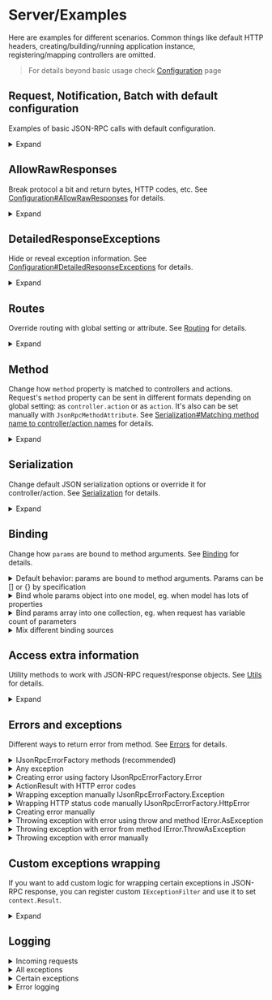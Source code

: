 # Server/Examples

Here are examples for different scenarios. Common things like default HTTP headers, creating/building/running application instance, registering/mapping controllers are omitted.

> For details beyond basic usage check [Configuration](configuration) page

## Request, Notification, Batch with default configuration

Examples of basic JSON-RPC calls with default configuration.

<details>
<summary>Expand</summary>

> `Program.cs`
```cs
// ...
builder.Services.AddJsonRpcServer();
// ...
app.UseJsonRpc();
// ...
```

> `EchoController.cs`
```cs
public class EchoController : JsonRpcControllerBase
{
    public async Task<ActionResult<string>> ToLower(string value)
    {
        // ...
        var result = value.ToLowerInvariant();
        return this.Ok(result);
    }
}
```

<table>
<tr>
    <th>
        Request
    </th>
    <th>
        Response
    </th>
</tr>

<tr>

<td valign="top">

JSON-RPC Request
```http
POST /api/jsonrpc HTTP/1.1
Content-Type: application/json; charset=utf-8
```
```json
{
    "id": 1,
    "method": "echo.to_lower",
    "params": {
        "value": "TEST"
    },
    "jsonrpc": "2.0"
}
```

</td>
<td valign="top">

Normal response
```http
HTTP/1.1 200 OK
Content-Type: application/json; charset=utf-8
```
```json
{
    "id": 1,
    "result": "test",
    "jsonrpc": "2.0"
}
```

</td>
</tr>

<tr>

<td valign="top">

JSON-RPC Notification
```http
POST /api/jsonrpc HTTP/1.1
Content-Type: application/json; charset=utf-8
```
```json
{
    "method": "echo.to_lower",
    "params": {
        "value": "TEST"
    },
    "jsonrpc": "2.0"
}
```

</td>
<td valign="top">

No response content by specification
```http
HTTP/1.1 200 OK
Content-Length: 0
```

</td>
</tr>

<tr>

<td valign="top">

JSON-RPC Batch
```http
POST /api/jsonrpc HTTP/1.1
Content-Type: application/json; charset=utf-8
```
```json
[
    {
        "id": 1,
        "method": "echo.to_lower",
        "params": {
            "value": "REQUEST WITH ID AS NUMBER"
        },
        "jsonrpc": "2.0"
    },
    {
        "id": "abc",
        "method": "echo.to_lower",
        "params": {
            "value": "REQUEST WITH ID AS STRING"
        },
        "jsonrpc": "2.0"
    },
    {
        "id": null,
        "method": "echo.to_lower",
        "params": {
            "value": "REQUEST WITH NULL ID"
        },
        "jsonrpc": "2.0"
    },
    {
        "method": "echo.to_lower",
        "params": {
            "value": "NOTIFICATION, NO RESPONSE EXPECTED"
        },
        "jsonrpc": "2.0"
    }
]
```

</td>
<td valign="top">

Responses for all items, except for notifications
```http
HTTP/1.1 200 OK
Content-Type: application/json; charset=utf-8
```
```json
[
    {
        "id": 1,
        "result": "request with id as number",
        "jsonrpc": "2.0"
    },
    {
        "id": "abc",
        "result": "request with id as string",
        "jsonrpc": "2.0"
    },
    {
        "id": null,
        "result": "request with null id",
        "jsonrpc": "2.0"
    }
]
```

</td>
</tr>


</table>
</details>


## AllowRawResponses

Break protocol a bit and return bytes, HTTP codes, etc. See [Configuration#AllowRawResponses](configuration#AllowRawResponses) for details.
<details>
<summary>Expand</summary>

> `Program.cs`
```cs
// ...
builder.Services.AddJsonRpcServer(static options => options.AllowRawResponses = true);
// ...
app.UseJsonRpc();
// ...
```

> `DataController.cs`
```cs
public class DataController : JsonRpcControllerBase
{
    public async Task<IActionResult> GetBytes(int count)
    {
        // ...
        var bytes = Enumerable.Range(0, count).Select(static x => (byte) x).ToArray();
        return new FileContentResult(bytes, "application/octet-stream");
    }

    public async Task<IActionResult> RedirectTo(string url)
    {
        // ...
        return this.RedirectPermanent(url);
    }
}
```

<table>
<tr>
    <th>
        Request
    </th>
    <th>
        Response
    </th>
</tr>

<tr>

<td valign="top">

GetBytes Request
```http
POST /api/jsonrpc HTTP/1.1
Content-Type: application/json; charset=utf-8
```
```json
{
    "id": 1,
    "method": "data.get_bytes",
    "params": {
        "count": 100
    },
    "jsonrpc": "2.0"
}
```

</td>
<td valign="top">

Unmodified bytes in response
```http
HTTP/1.1 200 OK
Content-Type: application/octet-stream
Content-Length: 100
```
```
�

 !"#$%&'()*+,-./0123456789:;<=>?@ABCDEFGHIJKLMNOPQRSTUVWXYZ[\]^_`abc
```

</td>
</tr>

<tr>

<td valign="top">

RedirectTo Request
```http
POST /api/jsonrpc HTTP/1.1
Content-Type: application/json; charset=utf-8
```
```json
{
    "id": 1,
    "method": "data.redirect_to",
    "params": {
        "url": "https://google.com"
    },
    "jsonrpc": "2.0"
}
```

</td>
<td valign="top">

HTTP Redirect
```http
HTTP/1.1 301 Moved Permanently
Content-Length: 0
Location: https://google.com
```

</td>
</tr>

<tr>

<td valign="top">

JSON-RPC Batch
```http
POST /api/jsonrpc HTTP/1.1
Content-Type: application/json; charset=utf-8
```
```json
[
    {
        "id": 1,
        "method": "data.get_bytes",
        "params": {
            "count": 100
        },
        "jsonrpc": "2.0"
    }
]
```

</td>
<td valign="top">

JSON-RPC Error
```http
HTTP/1.1 200 OK
Content-Type: application/json; charset=utf-8
```
```json
[
    {
        "id": 1,
        "error": {
            "code": -32001,
            "message": "Server error",
            "data": {
                "type": "Tochka.JsonRpc.Server.Exceptions.JsonRpcServerException",
                "message": "Raw responses are not allowed in batch requests",
                "details": null
            }
        },
        "jsonrpc": "2.0"
    }
]
```

</td>
</tr>


</table>
</details>


## DetailedResponseExceptions

Hide or reveal exception information. See [Configuration#DetailedResponseExceptions](configuration#DetailedResponseExceptions) for details.

<details>
<summary>Expand</summary>

> `Program.cs`
```cs
// ...
builder.Services.AddJsonRpcServer(static options => options.DetailedResponseExceptions = /* true or false */);
// ...
app.UseJsonRpc();
// ...
```

> `ErrorController.cs`
```cs
public class ErrorController : JsonRpcControllerBase
{
    public async Task<IActionResult> Fail()
    {
        // ...
        throw new NotImplementedException("exception message");
    }
}
```

<table>
<tr>
    <th>
        Request
    </th>
    <th>
        Response
    </th>
</tr>

<tr>

<td valign="top">

Request
```http
POST /api/jsonrpc HTTP/1.1
Content-Type: application/json; charset=utf-8
```
```json
{
    "id": 1,
    "method": "error.fail",
    "params": null,
    "jsonrpc": "2.0"
}
```

</td>
<td valign="top">

No details when `DetailedResponseExceptions` is **false**
```http
HTTP/1.1 200 OK
Content-Type: application/json; charset=utf-8
```
```json
{
    "id": 1,
    "error": {
        "code": -32000,
        "message": "Server error",
        "data": {
            "type": "System.NotImplementedException",
            "message": "exception message",
            "details": null
        }
    },
    "jsonrpc": "2.0"
}
```

</td>
</tr>

<tr>

<td valign="top">

Request
```http
POST /api/jsonrpc HTTP/1.1
Content-Type: application/json; charset=utf-8
```
```json
{
    "id": 1,
    "method": "error.fail",
    "params": null,
    "jsonrpc": "2.0"
}
```

</td>
<td valign="top">

`exception.ToString()` in details when `DetailedResponseExceptions` is **true**
```http
HTTP/1.1 200 OK
Content-Type: application/json; charset=utf-8
```
```json
{
    "id": 1,
    "error": {
        "code": -32000,
        "message": "Server error",
        "data": {
            "type": "System.NotImplementedException",
            "message": "exception message",
            "details": "System.NotImplementedException: exception message\r\n   at Application.Controllers.ErrorController.Fail() in C:\\Path\\To\\Application\\Controllers\\ErrorController.cs:line 7\r\n   at lambda_method6(Closure , Object , Object[] )\r\n   at Microsoft.AspNetCore.Mvc.Infrastructure.ActionMethodExecutor.SyncObjectResultExecutor.Execute(IActionResultTypeMapper mapper, ObjectMethodExecutor executor, Object controller, Object[] arguments)\r\n   at Microsoft.AspNetCore.Mvc.Infrastructure.ControllerActionInvoker.InvokeActionMethodAsync()\r\n   at Microsoft.AspNetCore.Mvc.Infrastructure.ControllerActionInvoker.Next(State& next, Scope& scope, Object& state, Boolean& isCompleted)\r\n   at Microsoft.AspNetCore.Mvc.Infrastructure.ControllerActionInvoker.InvokeNextActionFilterAsync()\r\n--- End of stack trace from previous location ---\r\n   at Microsoft.AspNetCore.Mvc.Infrastructure.ControllerActionInvoker.Rethrow(ActionExecutedContextSealed context)\r\n   at Microsoft.AspNetCore.Mvc.Infrastructure.ControllerActionInvoker.Next(State& next, Scope& scope, Object& state, Boolean& isCompleted)\r\n   at Microsoft.AspNetCore.Mvc.Infrastructure.ControllerActionInvoker.InvokeInnerFilterAsync()\r\n--- End of stack trace from previous location ---\r\n   at Microsoft.AspNetCore.Mvc.Infrastructure.ResourceInvoker.<InvokeNextExceptionFilterAsync>g__Awaited|26_0(ResourceInvoker invoker, Task lastTask, State next, Scope scope, Object state, Boolean isCompleted)"
        }
    },
    "jsonrpc": "2.0"
}
```

</td>
</tr>


</table>
</details>


## Routes

Override routing with global setting or attribute. See [Routing](routing) for details.

<details>
<summary>Expand</summary>

All JSON-RPC handlers must have same route prefix (`/api/jsonrpc` by default) to distinguish them from REST when you use both APIs in same project. If prefix is not defined explicitly in handler's route, it will be added automatically. For handlers without manually defined route, prefix will be used as full route (without `/controllerName` part).

How to change default route and override it with custom route in controller or action:
> `Program.cs`
```cs
// ...
builder.Services.AddJsonRpcServer(static options => options.RoutePrefix = "/public_api");
// ...
app.UseJsonRpc();
// ...
```

> `UsersController.cs`
```cs
/* [Route] override is also possible here */
public class UsersController : JsonRpcControllerBase
{
    public async Task<ActionResult<List<string>>> GetNames()
    {
        // ...
        return this.Ok(new List<string>() { "Alice", "Bob" });
    }

    [Route("/admin_api")]
    public async Task<ActionResult<Guid>> Create(string name)
    {
        // add user to DB and return ID
        // ...
        return this.Ok(Guid.NewGuid());
    }
}
```

<table>
<tr>
    <th>
        Request
    </th>
    <th>
        Response
    </th>
</tr>

<tr>

<td valign="top">

Request to GetNames at default route
```http
POST /public_api HTTP/1.1
Content-Type: application/json; charset=utf-8
```
```json
{
    "id": 1,
    "method": "users.get_names",
    "params": null,
    "jsonrpc": "2.0"
}
```

</td>
<td valign="top">

Normal response
```http
HTTP/1.1 200 OK
Content-Type: application/json; charset=utf-8
```
```json
{
    "id": 1,
    "result": [
        "Alice",
        "Bob"
    ],
    "jsonrpc": "2.0"
}
```

</td>
</tr>

<tr>

<td valign="top">

Request to Create at overridden route without prefix
```http
POST /admin_api HTTP/1.1
Content-Type: application/json; charset=utf-8
```
```json
{
    "id": 1,
    "method": "users.create",
    "params": {
        "name": "Charlie"
    },
    "jsonrpc": "2.0"
}
```

</td>
<td valign="top">

404 Error response
```http
HTTP/1.1 404 Not Found
Content-Length: 0
```

</td>
</tr>

<tr>

<td valign="top">

Request to Create at overridden route with prefix
```http
POST /public_api/admin_api HTTP/1.1
Content-Type: application/json; charset=utf-8
```
```json
{
    "id": 1,
    "method": "users.create",
    "params": {
        "name": "Charlie"
    },
    "jsonrpc": "2.0"
}
```

</td>
<td valign="top">

Normal response
```http
HTTP/1.1 200 OK
Content-Type: application/json; charset=utf-8
```
```json
{
    "id": 1,
    "result": "82a160a8-ad1d-472f-84d3-569b1514f384",
    "jsonrpc": "2.0"
}
```

</td>
</tr>

</table>
</details>


## Method

Change how `method` property is matched to controllers and actions. Request's `method` property can be sent in different formats depending on global setting: as `controller.action` or as `action`. It's also can be set manually with `JsonRpcMethodAttribute`. See [Serialization#Matching method name to controller/action names](serialization#Matching-method-name-to-controlleraction-names) for details.

<details>
<summary>Expand</summary>


> `Program.cs`
```cs
// ...
builder.Services.AddJsonRpcServer(static options => options.DefaultMethodStyle = /* JsonRpcMethodStyle.ControllerAndAction or JsonRpcMethodStyle.ActionOnly */);
// ...
app.UseJsonRpc();
// ...
```

> `EchoController.cs`
```cs
/* [JsonRpcMethodStyle] override is also possible here */
public class EchoController : JsonRpcControllerBase
{
    /* [JsonRpcMethodStyle] or [JsonRpcMethod] override is also possible here */
    public async Task<ActionResult<string>> ToLower(string value)
    {
        // ...
        var result = value.ToLowerInvariant();
        return this.Ok(result);
    }

    [JsonRpcMethod("to upper")]
    public async Task<ActionResult<string>> ToUpper(string value)
    {
        // ...
        var result = value.ToUpperInvariant();
        return this.Ok(result);
    }
}
```

<table>
<tr>
    <th>
        Request
    </th>
    <th>
        Response
    </th>
</tr>

<tr>

<td valign="top">

Request with method with `controller.action` (`JsonRpcMethodStyle.ControllerAndAction`)
```http
POST /api/jsonrpc HTTP/1.1
Content-Type: application/json; charset=utf-8
```
```json
{
    "id": 1,
    "method": "echo.to_lower",
    "params": {
        "value": "TEST"
    },
    "jsonrpc": "2.0"
}
```

</td>
<td valign="top">

Response from `EchoController.ToLower`
```http
HTTP/1.1 200 OK
Content-Type: application/json; charset=utf-8
```
```json
{
    "id": 1,
    "result": "test",
    "jsonrpc": "2.0"
}
```

</td>
</tr>

<tr>

<td valign="top">

Request with method with `action` (`JsonRpcMethodStyle.ActionOnly`)
```http
POST /api/jsonrpc HTTP/1.1
Content-Type: application/json; charset=utf-8
```
```json
{
    "id": 1,
    "method": "to_lower",
    "params": {
        "value": "TEST"
    },
    "jsonrpc": "2.0"
}
```

</td>
<td valign="top">

Response from `EchoController.ToLower`
```http
HTTP/1.1 200 OK
Content-Type: application/json; charset=utf-8
```
```json
{
    "id": 1,
    "result": "test",
    "jsonrpc": "2.0"
}
```

</td>
</tr>

<tr>

<td valign="top">

Request with custom method name (set by `JsonRpcMethodAttribute`)
```http
POST /api/jsonrpc HTTP/1.1
Content-Type: application/json; charset=utf-8
```
```json
{
    "id": 1,
    "method": "to upper",
    "params": {
        "value": "test"
    },
    "jsonrpc": "2.0"
}
```

</td>
<td valign="top">

Response from `EchoController.ToUpper`
```http
HTTP/1.1 200 OK
Content-Type: application/json; charset=utf-8
```
```json
{
    "id": 1,
    "result": "TEST",
    "jsonrpc": "2.0"
}
```

</td>
</tr>


</table>
</details>


## Serialization

Change default JSON serialization options or override it for controller/action. See [Serialization](serialization) for details.

<details>
<summary>Expand</summary>

Note how changing serialization affects `params` and `method`.
> `Program.cs`
```cs
// ...

// you can also use predefined options from JsonRpcSerializerOptions class
var jsonSerializerOptions = new JsonSerializerOptions { PropertyNamingPolicy = JsonNamingPolicy.CamelCase };
builder.Services.AddJsonRpcServer(options => options.DefaultDataJsonSerializerOptions = jsonSerializerOptions);

// options provider to use in JsonRpcSerializerOptionsAttribute
builder.Services.AddSingleton<IJsonSerializerOptionsProvider, SnakeCaseJsonSerializerOptionsProvider>();
// ...
app.UseJsonRpc();
// ...
```

> `SimpleCalcController.cs`
```cs
/* [JsonRpcSerializerOptions] override is also possible here */
public class SimpleCalcController : JsonRpcControllerBase
{
    public async Task<ActionResult<object>> SubtractIntegers(int firstValue, int secondValue)
    {
        // ...
        return this.Ok(new
        {
            firstValue,
            secondValue,
            firstMinusSecond = firstValue - secondValue
        });
    }

    // IMPORTANT: SnakeCaseJsonSerializerOptionsProvider must be registered in DI as IJsonSerializerOptionsProvider
    [JsonRpcSerializerOptions(typeof(SnakeCaseJsonSerializerOptionsProvider))]
    public async Task<ActionResult<object>> AddIntegers(int firstValue, int secondValue)
    {
        // ...
        return this.Ok(new
        {
            firstValue,
            secondValue,
            firstPlusSecond = firstValue + secondValue
        });
    }
}
```

<table>
<tr>
    <th>
        Request
    </th>
    <th>
        Response
    </th>
</tr>

<tr>

<td valign="top">

Request with camelCase
```http
POST /api/jsonrpc HTTP/1.1
Content-Type: application/json; charset=utf-8
```
```json
{
    "id": 1,
    "method": "simpleCalc.subtractIntegers",
    "params": {
        "firstValue": 42,
        "secondValue": 38
    },
    "jsonrpc": "2.0"
}
```

</td>
<td valign="top">

Response with camelCase
```http
HTTP/1.1 200 OK
Content-Type: application/json; charset=utf-8
```
```json
{
    "id": 1,
    "result": {
        "firstValue": 42,
        "secondValue": 38,
        "firstMinusSecond": 4
    },
    "jsonrpc": "2.0"
}
```

</td>
</tr>

<tr>

<td valign="top">

Request with snake_case
```http
POST /api/jsonrpc HTTP/1.1
Content-Type: application/json; charset=utf-8
```
```json
{
    "id": 1,
    "method": "simple_calc.add_integers",
    "params": {
        "first_value": 42,
        "second_value": 38
    },
    "jsonrpc": "2.0"
}
```

</td>
<td valign="top">

Response with snake_case
```http
HTTP/1.1 200 OK
Content-Type: application/json; charset=utf-8
```
```json
{
    "id": 1,
    "result": {
        "first_value": 42,
        "second_value": 38,
        "first_plus_second": 80
    },
    "jsonrpc": "2.0"
}
```

</td>
</tr>


</table>
</details>


## Binding

Change how `params` are bound to method arguments. See [Binding](binding) for details.

<details>
<summary>Default behavior: params are bound to method arguments. Params can be [] or {} by specification</summary>

<table>
<tr>
    <th>
        Request
    </th>
    <th>
        Action method
    </th>
</tr>

<tr>

<td valign="top">

Request has object with two properties
```http
POST /api/jsonrpc HTTP/1.1
Content-Type: application/json; charset=utf-8
```
```json
{
    "id": 1,
    "method": "foo",
    "params": {
        "bar": 1,
        "baz": "test"
    },
    "jsonrpc": "2.0"
}
```

</td>
<td valign="top">

`params` are bound to method arguments by names
```cs
public async Task<IActionResult> Foo(int bar, string baz)
{
    // bar == 1
    // baz == "test"

    // ...
}
```

</td>
</tr>

<tr>

<td valign="top">

Request has array with two items
```http
POST /api/jsonrpc HTTP/1.1
Content-Type: application/json; charset=utf-8
```
```json
{
    "id": 1,
    "method": "foo",
    "params": [
        1,
        "test"
    ],
    "jsonrpc": "2.0"
}
```

</td>
<td valign="top">

`params` are bound to method arguments by indices
```cs
public async Task<IActionResult> Foo(int bar, string baz)
{
    // bar == 1
    // baz == "test"

    // ...
}
```

</td>
</tr>


</table>
</details>


<details>
<summary>Bind whole params object into one model, eg. when model has lots of properties</summary>

<table>
<tr>
    <th>
        Request
    </th>
    <th>
        Action method
    </th>
</tr>

<tr>

<td valign="top">

Request has object with two properties
```http
POST /api/jsonrpc HTTP/1.1
Content-Type: application/json; charset=utf-8
```
```json
{
    "id": 1,
    "method": "foo",
    "params": {
        "bar": 1,
        "baz": "test"
    },
    "jsonrpc": "2.0"
}
```

</td>
<td valign="top">

`params` are bound to single method argument
```cs
public record Data(int Bar, string Baz);

public async Task<IActionResult> Foo([FromParams(BindingStyle.Object)] Data data)
{
    // data.Bar == 1
    // data.Baz == "test"

    // ...
}
```

</td>
</tr>

<tr>

<td valign="top">

Request has array with two items
```http
POST /api/jsonrpc HTTP/1.1
Content-Type: application/json; charset=utf-8
```
```json
{
    "id": 1,
    "method": "foo",
    "params": [
        1,
        "test"
    ],
    "jsonrpc": "2.0"
}
```

</td>
<td valign="top">

Error because array items can not be bound to object properties
```cs
public record Data(int Bar, string Baz);

public async Task<IActionResult> Foo([FromParams(BindingStyle.Object)] Data data)
{
    // does not work for `params` array
}
```
```json
{
    "id": "123",
    "error": {
        "code": -32602,
        "message": "Invalid params",
        "data": {
            "data": [
                "Error while binding value by JSON key = [params] - Can't bind array to object parameter"
            ]
        }
    },
    "jsonrpc": "2.0"
}
```

</td>
</tr>


</table>

</details>


<details>
<summary>Bind params array into one collection, eg. when request has variable count of parameters</summary>

<table>
<tr>
    <th>
        Request
    </th>
    <th>
        Action method
    </th>
</tr>

<tr>

<td valign="top">

Request has object with two properties
```http
POST /api/jsonrpc HTTP/1.1
Content-Type: application/json; charset=utf-8
```
```json
{
    "id": 1,
    "method": "foo",
    "params": {
        "bar": 1,
        "baz": 2
    },
    "jsonrpc": "2.0"
}
```

</td>
<td valign="top">

Error because object properties can not be bound to array items
```cs
public async Task<IActionResult> Foo([FromParams(BindingStyle.Array)] List<int> data)
{
    // does not work for `params` object
}
```
```json
{
    "id": 1,
    "error": {
        "code": -32602,
        "message": "Invalid params",
        "data": {
            "data": [
                "Error while binding value by JSON key = [params] - Can't bind object to collection parameter"
            ]
        }
    },
    "jsonrpc": "2.0"
}
```

</td>
</tr>

<tr>

<td valign="top">

Request has array with two items
```http
POST /api/jsonrpc HTTP/1.1
Content-Type: application/json; charset=utf-8
```
```json
{
    "id": 1,
    "method": "foo",
    "params": [
        1,
        2
    ],
    "jsonrpc": "2.0"
}
```

</td>
<td valign="top">

Array items are bound to collection
```cs
public async Task<IActionResult> Foo([FromParams(BindingStyle.Array)] List<int> data)
{
    // data[0] == 1
    // data[1] == 2

    // ...
}
```

</td>
</tr>


</table>

</details>


<details>
<summary>Mix different binding sources</summary>

Also try default params, object, dynamic and custom serialization...
```cs
public async Task<IActionResult> Foo1(object bar, dynamic baz, [FromParams(BindingStyle.Object)] Data data, [FromServices] ICustomService service, CancellationToken token)
{
    // bar, baz are bound by default
    // data is bound with specified behavior
    // service and token are bound by framework as usual

    // ...
}

public async Task<IActionResult> Foo2(int? bar, string baz = "default_value")
{
    // Request "params" can have nullable "bar" and omit "baz" property entirely

    // ...
}
```

</details>

## Access extra information

Utility methods to work with JSON-RPC request/response objects. See [Utils](utils) for details.

<details>
<summary>Expand</summary>

Several extension methods to `HttpContext` are added for convenience. Useful for additional custom middlewares and filters.

Get JSON-RPC call object:
```cs
var call = HttpContext.GetJsonRpcCall();

var id = (call as UntypedRequest)?.Id;
var method = call.Method;
var parameters = call.Params
```

Get raw JSON-RPC call as `JsonDocument`:
```cs
var rawCall = HttpContext.GetRawJsonRpcCall();

Console.WriteLine(rawCall.RootElement);
```

Get JSON-RPC response object:
```cs
var call = HttpContext.GetJsonRpcResponse();

var id = (call as UntypedResponse)?.Id;
var result = call.Result
```

Check if this call is part of batch request:
```cs
var isBatch = HttpContext.JsonRpcRequestIsBatch();

if (isBatch)
{
    Console.WriteLine("This call is part of batch request!");
}
```

Manually set response. Warning: may be overwritten later by filters!
```cs
var response = new UntypedResponse(request.Id, result)

HttpContext.SetJsonRpcResponse(response);
```

</details>

## Errors and exceptions

Different ways to return error from method. See [Errors](errors) for details.

<details>
<summary>IJsonRpcErrorFactory methods (recommended)</summary>

```cs
public class FailController : JsonRpcControllerBase
{
    private readonly IJsonRpcErrorFactory jsonRpcErrorFactory;
    public FailController(IJsonRpcErrorFactory jsonRpcErrorFactory) => this.jsonRpcErrorFactory = jsonRpcErrorFactory;

    public async Task<ActionResult<IError>> PredefinedError()
    {
        // ...
        return this.Ok(jsonRpcErrorFactory.InvalidParams("oops"));
        // or others:
        //return this.Ok(jsonRpcErrorFactory.ParseError("oops"));
        //return this.Ok(jsonRpcErrorFactory.InvalidRequest("oops"));
    }
}
```

Response (does not depend on [`DetailedResponseExceptions`](configuration#DetailedResponseExceptions)):
```json
{
    "id": 1,
    "error": {
        "code": -32602,
        "message": "Invalid params",
        "data": "oops"
    },
    "jsonrpc": "2.0"
}
```

</details>

<details>
<summary>Any exception</summary>

```cs
public class FailController : JsonRpcControllerBase
{
    public async Task<IActionResult> ThrowException()
    {
        // ...
        throw new DivideByZeroException("test");
    }
}
```

Response (depends on [`DetailedResponseExceptions`](configuration#DetailedResponseExceptions)):
<table>
<tr>
    <th>
        DetailedResponseExceptions = false
    </th>
    <th>
        DetailedResponseExceptions = true
    </th>
</tr>

<tr>
<td valign="top">

```json
{
    "id": 1,
    "error": {
        "code": -32000,
        "message": "Server error",
        "data": {
            "type": "System.DivideByZeroException",
            "message": "test",
            "details": null
        }
    },
    "jsonrpc": "2.0"
}
```

</td>
<td valign="top">

```json
{
    "id": 1,
    "error": {
        "code": -32000,
        "message": "Server error",
        "data": {
            "type": "System.DivideByZeroException",
            "message": "test",
            "details": "System.DivideByZeroException: test\r\n   at Application.Controllers.FailController.ThrowException() ... (and the rest of the stack trace) ..."
        }
    },
    "jsonrpc": "2.0"
}
```

</td>
</tr>
</table>

</details>

<details>
<summary>Creating error using factory IJsonRpcErrorFactory.Error</summary>

```cs
public record MyData(int Bar, string Baz);

public class FailController : JsonRpcControllerBase
{
    private readonly IJsonRpcErrorFactory jsonRpcErrorFactory;
    public FailController(IJsonRpcErrorFactory jsonRpcErrorFactory) => this.jsonRpcErrorFactory = jsonRpcErrorFactory;

    public async Task<ActionResult<IError>> Error()
    {
        // ...
        return this.Ok(jsonRpcErrorFactory.Error(123, "error with custom data", new MyData(456, "baz"));
    }
}
```

Response (does not depend on [`DetailedResponseExceptions`](configuration#DetailedResponseExceptions)):
```json
{
    "id": 1,
    "error": {
        "code": 123,
        "message": "error with custom data",
        "data": {
            "bar": 456,
            "baz": "baz"
        }
    },
    "jsonrpc": "2.0"
}
```

</details>

<details>
<summary>ActionResult with HTTP error codes</summary>

```cs
public record MyData(int Bar, string Baz);

public class FailController : JsonRpcControllerBase
{
    public async Task<IActionResult> MvcError()
    {
        // ...
        return this.BadRequest(new MyData(123, "baz"));
    }
}
```

Response (does not depend on [`DetailedResponseExceptions`](configuration#DetailedResponseExceptions)):
```json
{
    "id": 1,
    "error": {
        "code": -32602,
        "message": "Invalid params",
        "data": {
            "bar": 123,
            "baz": "baz"
        }
    },
    "jsonrpc": "2.0"
}
```

</details>

<details>
<summary>Wrapping exception manually IJsonRpcErrorFactory.Exception</summary>

```cs
public class FailController : JsonRpcControllerBase
{
    private readonly IJsonRpcErrorFactory jsonRpcErrorFactory;
    public FailController(IJsonRpcErrorFactory jsonRpcErrorFactory) => this.jsonRpcErrorFactory = jsonRpcErrorFactory;

    public async Task<IActionResult> WrapExceptionManually()
    {
        // ...
        try
        {
            throw new DivideByZeroException("oops");
        }
        catch (Exception e)
        {
            var error = jsonRpcErrorFactory.Exception(e);
            return new ObjectResult(error);
        }

        return this.Ok();
    }
}
```

Response (depends on [`DetailedResponseExceptions`](configuration#DetailedResponseExceptions)):
<table>
<tr>
    <th>
        DetailedResponseExceptions = false
    </th>
    <th>
        DetailedResponseExceptions = true
    </th>
</tr>

<tr>
<td valign="top">

```json
{
    "id": 1,
    "error": {
        "code": -32000,
        "message": "Server error",
        "data": {
            "type": "System.DivideByZeroException",
            "message": "oops",
            "details": null
        }
    },
    "jsonrpc": "2.0"
}
```

</td>
<td valign="top">

```json
{
    "id": 1,
    "error": {
        "code": -32000,
        "message": "Server error",
        "data": {
            "type": "System.DivideByZeroException",
            "message": "oops",
            "details": "System.DivideByZeroException: oops\r\n   at Application.Controllers.FailController.WrapExceptionManually() ... (and the rest of the stack trace) ..."
        }
    },
    "jsonrpc": "2.0"
}
```

</td>
</tr>
</table>

</details>

<details>
<summary>Wrapping HTTP status code manually IJsonRpcErrorFactory.HttpError</summary>

```cs
public class FailController : JsonRpcControllerBase
{
    private readonly IJsonRpcErrorFactory jsonRpcErrorFactory;
    public FailController(IJsonRpcErrorFactory jsonRpcErrorFactory) => this.jsonRpcErrorFactory = jsonRpcErrorFactory;

    public async Task<ActionResult<IError>> WrapHttpErrorManually()
    {
        // ...
        var innerException = new DivideByZeroException("inner!");
        var e = new ArgumentException("message!", innerException);
        return this.Ok(jsonRpcErrorFactory.HttpError(500, e));
    }
}
```

Response (depends on [`DetailedResponseExceptions`](configuration#DetailedResponseExceptions)):
<table>
<tr>
    <th>
        DetailedResponseExceptions = false
    </th>
    <th>
        DetailedResponseExceptions = true
    </th>
</tr>

<tr>
<td valign="top">

```json
{
    "id": 1,
    "error": {
        "code": -32603,
        "message": "Internal error",
        "data": {
            "type": "System.ArgumentException",
            "message": "message!",
            "details": null
        }
    },
    "jsonrpc": "2.0"
}
```

</td>
<td valign="top">

```json
{
    "id": 1,
    "error": {
        "code": -32603,
        "message": "Internal error",
        "data": {
            "type": "System.ArgumentException",
            "message": "message!",
            "details": "System.ArgumentException: message!\r\n ---> System.DivideByZeroException: inner!\r\n   --- End of inner exception stack trace ---"
        }
    },
    "jsonrpc": "2.0"
}
```

</td>
</tr>
</table>

</details>

<details>
<summary>Creating error manually</summary>

```cs
public record MyData(int Bar, string Baz);

public class FailController : JsonRpcControllerBase
{
    private readonly IJsonRpcErrorFactory jsonRpcErrorFactory;
    public FailController(IJsonRpcErrorFactory jsonRpcErrorFactory) => this.jsonRpcErrorFactory = jsonRpcErrorFactory;

    public async Task<ActionResult<IError>> ManuallyCreateError()
    {
        // ...
        var error = new Error<MyData>(123, "error with custom data", new MyData(456, "baz"));
        return this.Ok(error);
    }
}
```

Response (does not depend on [`DetailedResponseExceptions`](configuration#DetailedResponseExceptions)):
```json
{
    "id": 1,
    "error": {
        "code": 123,
        "message": "error with custom data",
        "data": {
            "bar": 456,
            "baz": "baz"
        }
    },
    "jsonrpc": "2.0"
}
```

</details>

<details>
<summary>Throwing exception with error using throw and method IError.AsException</summary>

```cs
public record MyData(int Bar, string Baz);

public class FailController : JsonRpcControllerBase
{
    private readonly IJsonRpcErrorFactory jsonRpcErrorFactory;
    public FailController(IJsonRpcErrorFactory jsonRpcErrorFactory) => this.jsonRpcErrorFactory = jsonRpcErrorFactory;

    public async Task<IActionResult> ThrowErrorAsException()
    {
        // ...
        var error = jsonRpcErrorFactory.Error(123, "error with custom data", new MyData(456, "baz"));
        throw error.AsException();
    }
}
```

Response (does not depend on [`DetailedResponseExceptions`](configuration#DetailedResponseExceptions)):
```json
{
    "id": 1,
    "error": {
        "code": 123,
        "message": "error with custom data",
        "data": {
            "bar": 456,
            "baz": "baz"
        }
    },
    "jsonrpc": "2.0"
}
```

</details>

<details>
<summary>Throwing exception with error from method IError.ThrowAsException</summary>

```cs
public record MyData(int Bar, string Baz);

public class FailController : JsonRpcControllerBase
{
    private readonly IJsonRpcErrorFactory jsonRpcErrorFactory;
    public FailController(IJsonRpcErrorFactory jsonRpcErrorFactory) => this.jsonRpcErrorFactory = jsonRpcErrorFactory;

    public async Task<IActionResult> ThrowErrorAsException()
    {
        // ...
        var error = jsonRpcErrorFactory.Error(123, "error with custom data", new MyData(456, "baz"));
        error.ThrowAsException();
    }
}
```

Response (does not depend on [`DetailedResponseExceptions`](configuration#DetailedResponseExceptions)):
```json
{
    "id": 1,
    "error": {
        "code": 123,
        "message": "error with custom data",
        "data": {
            "bar": 456,
            "baz": "baz"
        }
    },
    "jsonrpc": "2.0"
}
```

</details>

<details>
<summary>Throwing exception with error manually</summary>

```cs
public record MyData(int Bar, string Baz);

public class FailController : JsonRpcControllerBase
{
    private readonly IJsonRpcErrorFactory jsonRpcErrorFactory;
    public FailController(IJsonRpcErrorFactory jsonRpcErrorFactory) => this.jsonRpcErrorFactory = jsonRpcErrorFactory;

    public async Task<IActionResult> ThrowExceptionWithError()
    {
        // ...
        var error = jsonRpcErrorFactory.Error(123, "error with custom data", new MyData(456, "baz"));
        throw new JsonRpcErrorException(error);
    }
}
```

Response (does not depend on [`DetailedResponseExceptions`](configuration#DetailedResponseExceptions)):
```json
{
    "id": 1,
    "error": {
        "code": 123,
        "message": "error with custom data",
        "data": {
            "bar": 456,
            "baz": "baz"
        }
    },
    "jsonrpc": "2.0"
}
```

</details>

## Custom exceptions wrapping

If you want to add custom logic for wrapping certain exceptions in JSON-RPC response, you can register custom `IExceptionFilter` and use it to set `context.Result`.

<details>
<summary>Expand</summary>

> `Program.cs`
```cs
builder.Services.AddControllers(static options => options.Filters.Add<CustomExceptionWrappingFilter>());
builder.Services.AddJsonRpcServer();
```

> `CustomExceptionWrappingFilter.cs`
```cs
public class CustomExceptionWrappingFilter : IExceptionFilter
{
    private readonly IJsonRpcErrorFactory errorFactory;

    public CustomExceptionWrappingFilter(IJsonRpcErrorFactory errorFactory) => this.errorFactory = errorFactory;

    public void OnException(ExceptionContext context)
    {
        if (context.Exception is not BusinessLogicException exception)
        {
            return;
        }

        var error = errorFactory.InternalError(exception);
        context.Result = new ObjectResult(error);
    }
}
```

</details>

## Logging

<details>
<summary>Incoming requests</summary>

```cs
app.UseJsonRpc()
    .WithJsonRpcRequestLogging()
```

</details>

<details>
<summary>All exceptions</summary>

Exceptions logging is enabled by default, but you can configure it using options.

```cs
builder.Services.AddJsonRpcServer(static options => options.LogExceptions = true); // <-- by default
```

</details>

<details>
<summary>Certain exceptions</summary>

You can disable exceptions logging and add your own filter.

> `Program.cs`
```cs
builder.Services.AddControllers(static options => options.Filters.Add<CustomExceptionsLoggingFilter>());
builder.Services.AddJsonRpcServer(static options => options.LogExceptions = false);
```

> `CustomExceptionsLoggingFilter.cs`
```cs
public class CustomExceptionsLoggingFilter : IExceptionFilter
{
    private readonly ILogger<CustomExceptionsLoggingFilter> log;

    public CustomExceptionsLoggingFilter(ILogger<CustomExceptionsLoggingFilter> log) => this.log = log;

    public void OnException(ExceptionContext context)
    {
        if (context.Exception is not BusinessLogicException)
        {
            log.LogError(context.Exception, "Unexpected exception");
        }
    }
}
```

</details>

<details>
<summary>Error logging</summary>

You can enable logging of erroneous responses in the format: Id - Code - Message - Data

```cs
app.UseJsonRpc()
    .WithJsonRpcResponseErrorHandling()
```

</details>
